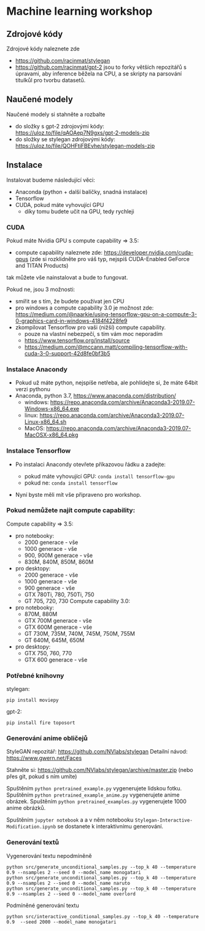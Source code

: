 # Machine learning workshop

## Zdrojové kódy
Zdrojové kódy naleznete zde
- https://github.com/racinmat/stylegan
- https://github.com/racinmat/gpt-2
jsou to forky větších repozitářů s úpravami, aby inference běžela na CPU, a se skripty na parsování titulkůl pro tvorbu datasetů.

## Naučené modely
Naučené modely si stahněte a rozbalte
- do složky s gpt-2 zdrojovými kódy: https://uloz.to/file/qAOAep7N9gxs/gpt-2-models-zip
- do složky se stylegan zdrojovými kódy: https://uloz.to/file/QOHFtiFBEvhe/stylegan-models-zip

## Instalace

Instalovat budeme následující věci:
- Anaconda (python + další balíčky, snadná instalace)
- Tensorflow
- CUDA, pokud máte vyhovující GPU
    - díky tomu budete učit na GPU, tedy rychleji

### CUDA
Pokud máte Nvidia GPU s compute capability => 3.5: 
- compute capability naleznete zde:
    https://developer.nvidia.com/cuda-gpus 
    (zde si rozklidněte pro váš typ, nejspíš CUDA-Enabled GeForce and TITAN Products)

tak můžete vše nainstalovat a bude to fungovat.

Pokud ne, jsou 3 možnosti:
- smířit se s tím, že budete používat jen CPU
- pro windows a compute capability 3.0 je možnost zde: 
https://medium.com/@naarkie/using-tensorflow-gpu-on-a-compute-3-0-graphics-card-in-windows-4184f4228fe9
- zkompilovat Tensorflow pro vaši (nižší) compute capability. 
    - pouze na vlastní nebezpečí, s tím vám moc neporadím
    - https://www.tensorflow.org/install/source
    - https://medium.com/@mccann.matt/compiling-tensorflow-with-cuda-3-0-support-42d8fe0bf3b5

### Instalace Anacondy
- Pokud už máte python, nejspíše netřeba, ale pohlídejte si, že máte 64bit verzi pythonu
- Anaconda, python 3.7, https://www.anaconda.com/distribution/
    - windows: https://repo.anaconda.com/archive/Anaconda3-2019.07-Windows-x86_64.exe
    - linux: https://repo.anaconda.com/archive/Anaconda3-2019.07-Linux-x86_64.sh
    - MacOS: https://repo.anaconda.com/archive/Anaconda3-2019.07-MacOSX-x86_64.pkg 

### Instalace Tensorflow
- Po instalaci Anacondy otevřete příkazovou řádku a zadejte:
    - pokud máte vyhovující GPU:
        `conda install tensorflow-gpu`
    - pokud ne:
        `conda install tensorflow`    

- Nyní byste měli mít vše připraveno pro workshop.

### Pokud nemůžete najít compute capability:
Compute capability => 3.5:
- pro notebooky:
    - 2000 generace - vše
    - 1000 generace - vše 
    - 900, 900M generace - vše
    - 830M, 840M, 850M, 860M        
- pro desktopy:
    - 2000 generace - vše
    - 1000 generace - vše 
    - 900 generace - vše
    - GTX 780Ti, 780, 750Ti, 750
    - GT 705, 720, 730
Compute capability 3.0:
- pro notebooky:
    - 870M, 880M
    - GTX 700M generace - vše
    - GTX 600M generace - vše
    - GT 730M, 735M, 740M, 745M, 750M, 755M
    - GT 640M, 645M, 650M
- pro desktopy:
    - GTX 750, 760, 770
    - GTX 600 generace - vše
    
### Potřebné knihovny
stylegan: 
```
pip install moviepy
```
gpt-2:
```
pip install fire toposort
```

### Generování anime obličejů
StyleGAN repozitář: https://github.com/NVlabs/stylegan
Detailní návod: https://www.gwern.net/Faces

Stahněte si: https://github.com/NVlabs/stylegan/archive/master.zip
(nebo přes git, pokud s ním umíte)

Spuštěním `python pretrained_example.py` vygenerujete lidskou fotku.
Spuštěním `python pretrained_example_anime.py` vygenerujete anime obrázek.
Spuštěním `python pretrained_examples.py` vygenerujete 1000 anime obrázků.

Spuštěním `jupyter notebook` a a v něm notebooku `Stylegan-Interactive-Modification.ipynb` se dostanete k interaktivnímu generování.

### Generování textů

Vygenerování textu nepodmíněně
```
python src/generate_unconditional_samples.py --top_k 40 --temperature 0.9 --nsamples 2 --seed 0 --model_name monogatari
python src/generate_unconditional_samples.py --top_k 40 --temperature 0.9 --nsamples 2 --seed 0 --model_name naruto
python src/generate_unconditional_samples.py --top_k 40 --temperature 0.9 --nsamples 2 --seed 0 --model_name overlord
```

Podmíněné generování textu
```
python src/interactive_conditional_samples.py --top_k 40 --temperature 0.9  --seed 2000 --model_name monogatari
```

